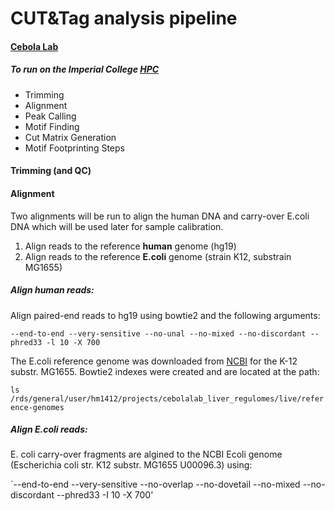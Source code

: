 # CUT&Tag analysis pipeline
#### [Cebola Lab](https://www.imperial.ac.uk/metabolism-digestion-reproduction/research/systems-medicine/genetics--genomics/regulatory-genomics-and-metabolic-disease/)
##### To run on the Imperial College [HPC](https://wiki.imperial.ac.uk/display/HPC/High+Performance+Computing)


- Trimming
- Alignment
- Peak Calling
- Motif Finding
- Cut Matrix Generation
- Motif Footprinting Steps

#### Trimming (and QC)

 


#### Alignment

Two alignments will be run to align the human DNA and carry-over E.coli DNA which will be used later for sample calibration.

1. Align reads to the reference **human** genome (hg19)
2. Align reads to the reference **E.coli** genome (strain K12, substrain MG1655)

##### Align human reads:

Align paired-end reads to hg19 using bowtie2 and the following arguments:

`--end-to-end --very-sensitive --no-unal --no-mixed --no-discordant --phred33 -l 10 -X 700`

The E.coli reference genome was downloaded from [NCBI](https://www.ncbi.nlm.nih.gov/nuccore/U00096.3?report=fasta) for the K-12 substr. MG1655. Bowtie2 indexes were created and are located at the path:

`ls /rds/general/user/hm1412/projects/cebolalab_liver_regulomes/live/reference-genomes`

##### Align E.coli reads:

E. coli carry-over fragments are algined to the NCBI Ecoli genome (Escherichia coli str. K12 substr. MG1655 U00096.3) using:

`--end-to-end --very-sensitive --no-overlap --no-dovetail --no-mixed --no-discordant  --phred33 -I 10 -X 700'

